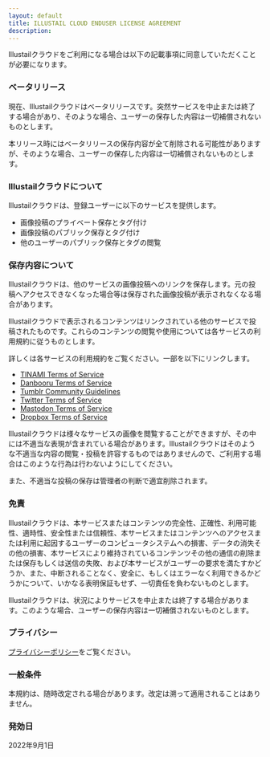 ```yaml
---
layout: default
title: ILLUSTAIL CLOUD ENDUSER LICENSE AGREEMENT
description: 
---
```


Illustailクラウドをご利用になる場合は以下の記載事項に同意していただくことが必要になります。

### ベータリリース

現在、Illustailクラウドはベータリリースです。突然サービスを中止または終了する場合があり、そのような場合、ユーザーの保存した内容は一切補償されないものとします。

本リリース時にはベータリリースの保存内容が全て削除される可能性がありますが、そのような場合、ユーザーの保存した内容は一切補償されないものとします。

### Illustailクラウドについて

Illustailクラウドは、登録ユーザーに以下のサービスを提供します。

* 画像投稿のプライベート保存とタグ付け
* 画像投稿のパブリック保存とタグ付け
* 他のユーザーのパブリック保存とタグの閲覧

### 保存内容について

Illustailクラウドは、他のサービスの画像投稿へのリンクを保存します。元の投稿へアクセスできなくなった場合等は保存された画像投稿が表示されなくなる場合があります。

Illustailクラウドで表示されるコンテンツはリンクされている他のサービスで投稿されたものです。これらのコンテンツの閲覧や使用については各サービスの利用規約に従うものとします。

詳しくは各サービスの利用規約をご覧ください。一部を以下にリンクします。

* [TINAMI Terms of Service](https://www.tinami.com/entry/rule/read)
* [Danbooru Terms of Service](https://danbooru.donmai.us/static/terms_of_service)
* [Tumblr Community Guidelines](https://www.tumblr.com/policy/en/community)
* [Twitter Terms of Service](https://twitter.com/tos)
* [Mastodon Terms of Service](https://mastodon.cloud/terms)
* [Dropbox Terms of Service](https://www.dropbox.com/privacy#terms)

Illustailクラウドは様々なサービスの画像を閲覧することができますが、その中には不適当な表現が含まれている場合があります。Illustailクラウドはそのような不適当な内容の閲覧・投稿を許容するものではありませんので、ご利用する場合はこのような行為は行わないようにしてください。

また、不適当な投稿の保存は管理者の判断で適宜削除されます。

### 免責

Illustailクラウドは、本サービスまたはコンテンツの完全性、正確性、利用可能性、適時性、安全性または信頼性、本サービスまたはコンテンツへのアクセスまたは利用に起因するユーザーのコンピュータシステムへの損害、データの消失その他の損害、本サービスにより維持されているコンテンツその他の通信の削除または保存もしくは送信の失敗、および本サービスがユーザーの要求を満たすかどうか、また、中断されることなく、安全に、もしくはエラーなく利用できるかどうかについて、いかなる表明保証もせず、一切責任を負わないものとします。

Illustailクラウドは、状況によりサービスを中止または終了する場合があります。このような場合、ユーザーの保存内容は一切補償されないものとします。

### プライバシー

[プライバシーポリシー](https://cathandnya.github.io/privacy_policy/)をご覧ください。

### 一般条件

本規約は、随時改定される場合があります。改定は溯って適用されることはありません。

### 発効日

2022年9月1日
